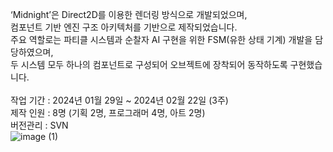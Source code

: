 ‘Midnight’은 Direct2D를 이용한 렌더링 방식으로 개발되었으며, <br>
컴포넌트 기반 엔진 구조 아키텍처를 기반으로 제작되었습니다.  <br>
주요 역할로는 파티클 시스템과 순찰자 AI 구현을 위한 FSM(유한 상태 기계) 개발을 담당하였으며, <br>
두 시스템 모두 하나의 컴포넌트로 구성되어 오브젝트에 장착되어 동작하도록 구현했습니다.<br>
<br>
작업 기간 : 2024년 01월 29일 ~ 2024년 02월 22일  (3주)<br>
제작 인원 : 8명 (기획 2명, 프로그래머 4명, 아트 2명) <br>
버전관리 : SVN<br>
![image (1)](https://github.com/user-attachments/assets/1eac0502-c7a8-4cb1-99a9-f35b6ddcab64)